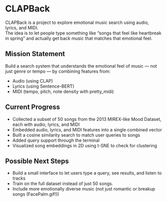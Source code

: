 # CLAPBack

CLAPBack is a project to explore emotional music search using audio, lyrics, and MIDI.  
The idea is to let people type something like “songs that feel like heartbreak in spring” and actually get back music that matches that emotional feel.

## Mission Statement

Build a search system that understands the emotional feel of music — not just genre or tempo — by combining features from:

- Audio (using CLAP)
- Lyrics (using Sentence-BERT)
- MIDI (tempo, pitch, note density with pretty_midi)

## Current Progress

- Collected a subset of 50 songs from the 2013 MIREX-like Mood Dataset, each with audio, lyrics, and MIDI
- Embedded audio, lyrics, and MIDI features into a single combined vector
- Built a cosine similarity search to match user queries to songs
- Added query support through the terminal
- Visualized song embeddings in 2D using t-SNE to check for clustering

## Possible Next Steps

- Build a small interface to let users type a query, see results, and listen to tracks
- Train on the full dataset  instead of just 50 songs. 
- Include more emotionally diverse music (not just romantic or breakup songs (FacePalm.gif!))
